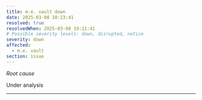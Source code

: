 ```yaml
---
title: m.e. vault down
date: 2025-03-08 10:23:41
resolved: true
resolvedWhen: 2025-03-08 19:11:41
# Possible severity levels: down, disrupted, notice
severity: down
affected:
  - m.e. vault
section: issue
---
```


*Root cause*

Under analysis

---



